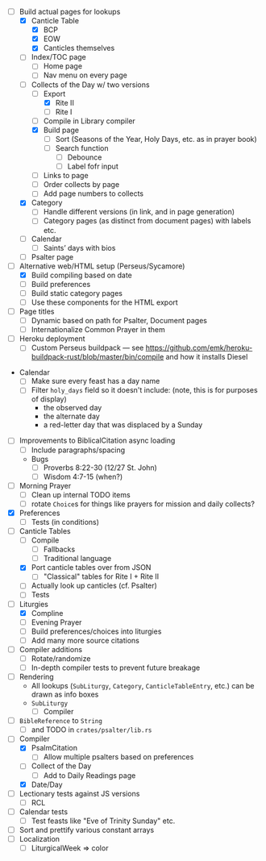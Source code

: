 - [ ] Build actual pages for lookups
  - [x] Canticle Table
    - [x] BCP
    - [x] EOW
    - [x] Canticles themselves
  - [ ] Index/TOC page
    - [ ] Home page
    - [ ] Nav menu on every page
  - [ ] Collects of the Day w/ two versions
    - [ ] Export
      - [x] Rite II
      - [ ] Rite I
    - [ ] Compile in Library compiler
    - [x] Build page
      - [ ] Sort (Seasons of the Year, Holy Days, etc. as in prayer book)
      - [ ] Search function
        - [ ] Debounce
        - [ ] Label fofr input
    - [ ] Links to page
    - [ ] Order collects by page
    - [ ] Add page numbers to collects
  - [x] Category
    - [ ] Handle different versions (in link, and in page generation)
    - [ ] Category pages (as distinct from document pages) with labels etc.
  - [ ] Calendar
    - [ ] Saints’ days with bios
  - [ ] Psalter page
- [ ] Alternative web/HTML setup (Perseus/Sycamore)
  - [x] Build compiling based on date
  - [ ] Build preferences
  - [ ] Build static category pages
  - [ ] Use these components for the HTML export
- [ ] Page titles
  - [ ] Dynamic based on path for Psalter, Document pages
  - [ ] Internationalize Common Prayer in them
- [ ] Heroku deployment
  - [ ] Custom Perseus buildpack — see https://github.com/emk/heroku-buildpack-rust/blob/master/bin/compile and how it installs Diesel
- Calendar 
  - [ ] Make sure every feast has a day name
  - [ ] Filter `holy_days` field so it doesn't include: (note, this is for purposes of display)
    - the observed day
    - the alternate day
    - a red-letter day that was displaced by a Sunday
- [ ] Improvements to BiblicalCitation async loading
  - [ ] Include paragraphs/spacing
  - Bugs
    - [ ] Proverbs 8:22-30 (12/27 St. John)
    - [ ] Wisdom 4:7-15 (when?)
- [ ] Morning Prayer
  - [ ] Clean up internal TODO items
  - [ ] rotate `Choice`s for things like prayers for mission and daily collects?
- [x] Preferences
  - [ ] Tests (in conditions)
- [ ] Canticle Tables
  - [ ] Compile
    - [ ] Fallbacks
    - [ ] Traditional language
  - [x] Port canticle tables over from JSON
    - [ ] "Classical" tables for Rite I + Rite II
  - [ ] Actually look up canticles (cf. Psalter)
  - [ ] Tests
- [ ] Liturgies
  - [x] Compline
  - [ ] Evening Prayer
  - [ ] Build preferences/choices into liturgies
  - [ ] Add many more source citations
- [ ] Compiler additions
  - [ ] Rotate/randomize
  - [ ] In-depth compiler tests to prevent future breakage
- [ ] Rendering
  - All lookups (`SubLiturgy`, `Category`, `CanticleTableEntry`, etc.) can be drawn as info boxes
  - `SubLiturgy`
    - [ ] Compiler
- [ ] `BibleReference` to `String`
  - [ ] and TODO in `crates/psalter/lib.rs`
- [ ] Compiler
  - [x] PsalmCitation
    - [ ] Allow multiple psalters based on preferences
  - [ ] Collect of the Day
    - [ ] Add to Daily Readings page
  - [x] Date/Day
- [ ] Lectionary tests against JS versions
  - [ ] RCL
- [ ] Calendar tests
  - [ ] Test feasts like "Eve of Trinity Sunday" etc.
- [ ] Sort and prettify various constant arrays
- [ ] Localization
  - [ ] LiturgicalWeek => color